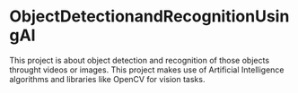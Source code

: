 # ObjectDetectionandRecognitionUsingAI
This project is about object detection and recognition of those objects throught videos or images. This project makes use of Artificial Intelligence algorithms and libraries like OpenCV for vision tasks.
